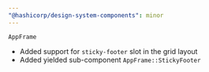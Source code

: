 ```yaml
---
"@hashicorp/design-system-components": minor
---
```


`AppFrame`

- Added support for `sticky-footer` slot in the grid layout
- Added yielded sub-component `AppFrame::StickyFooter`
